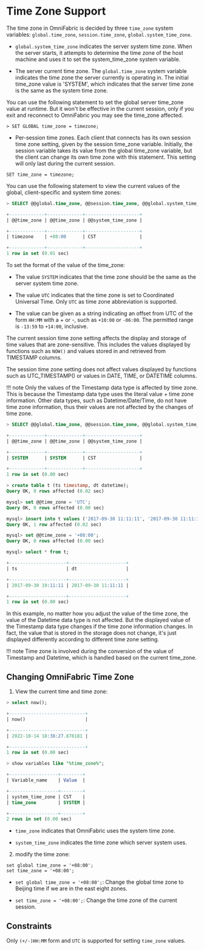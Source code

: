 # Time Zone Support

The time zone in OmniFabric is decided by three `time_zone` system variables: `global.time_zone`, `session.time_zone`, `global.system_time_zone`.

* `global.system_time_zone` indicates the server system time zone. When the server starts, it attempts to determine the time zone of the host machine and uses it to set the system_time_zone system variable.

* The server current time zone. The `global.time_zone` system variable indicates the time zone the server currently is operating in. The initial time_zone value is 'SYSTEM', which indicates that the server time zone is the same as the system time zone.

You can use the following statement to set the global server time_zone value at runtime. But it won't be effective in the current session, only if you exit and reconnect to OmniFabric you may see the time_zone affected.

```
> SET GLOBAL time_zone = timezone;
```

* Per-session time zones. Each client that connects has its own session time zone setting, given by the session time_zone variable. Initially, the session variable takes its value from the global time_zone variable, but the client can change its own time zone with this statement. This setting will only last during the current session.

```
SET time_zone = timezone;
```

You can use the following statement to view the current values of the global, client-specific and system time zones:

```sql
> SELECT @@global.time_zone, @@session.time_zone, @@global.system_time_zone;

+-------------+-------------+--------------------+
| @@time_zone | @@time_zone | @@system_time_zone |

+-------------+-------------+--------------------+
| timezone    | +08:00      | CST                |

+-------------+-------------+--------------------+
1 row in set (0.01 sec)
```

To set the format of the value of the time_zone:

- The value `SYSTEM` indicates that the time zone should be the same as the server system time zone.

- The value `UTC` indicates that the time zone is set to Coordinated Universal Time. Only `UTC` as time zone abbreviation is supported.

- The value can be given as a string indicating an offset from UTC of the form `HH:MM` with a + or -, such as `+10:00` or `-06:00`. The permitted range is `-13:59` to `+14:00`, inclusive.

The current session time zone setting affects the display and storage of time values that are zone-sensitive. This includes the values displayed by functions such as `NOW()` and values stored in and retrieved from TIMESTAMP columns.

The session time zone setting does not affect values displayed by functions such as UTC_TIMESTAMP() or values in DATE, TIME, or DATETIME columns.

!!! note
    Only the values of the Timestamp data type is affected by time zone. This is because the Timestamp data type uses the literal value + time zone information. Other data types, such as Datetime/Date/Time, do not have time zone information, thus their values are not affected by the changes of time zone.

```sql
> SELECT @@global.time_zone, @@session.time_zone, @@global.system_time_zone;

+-------------+-------------+--------------------+
| @@time_zone | @@time_zone | @@system_time_zone |

+-------------+-------------+--------------------+
| SYSTEM      | SYSTEM      | CST                |

+-------------+-------------+--------------------+
1 row in set (0.00 sec)

> create table t (ts timestamp, dt datetime);
Query OK, 0 rows affected (0.02 sec)

mysql> set @@time_zone = 'UTC';
Query OK, 0 rows affected (0.00 sec)

mysql> insert into t values ('2017-09-30 11:11:11', '2017-09-30 11:11:11');
Query OK, 1 row affected (0.02 sec)

mysql> set @@time_zone = '+08:00';
Query OK, 0 rows affected (0.00 sec)

mysql> select * from t;

+---------------------+---------------------+
| ts                  | dt                  |

+---------------------+---------------------+
| 2017-09-30 19:11:11 | 2017-09-30 11:11:11 |

+---------------------+---------------------+
1 row in set (0.00 sec)
```

In this example, no matter how you adjust the value of the time zone, the value of the Datetime data type is not affected. But the displayed value of the Timestamp data type changes if the time zone information changes. In fact, the value that is stored in the storage does not change, it's just displayed differently according to different time zone setting.

!!! note
    Time zone is involved during the conversion of the value of Timestamp and Datetime, which is handled based on the current time_zone.

## Changing OmniFabric Time Zone

1. View the current time and time zone:

```sql
> select now();

+----------------------------+
| now()                      |

+----------------------------+
| 2022-10-14 18:38:27.876181 |

+----------------------------+
1 row in set (0.00 sec)

> show variables like "%time_zone%";

+------------------+--------+
| Variable_name    | Value  |

+------------------+--------+
| system_time_zone | CST    |
| time_zone        | SYSTEM |

+------------------+--------+
2 rows in set (0.00 sec)
```

- `time_zone` indicates that OmniFabric uses the system time zone.

- `system_time_zone` indicates the time zone which server system uses.

2. modify the time zone:

```
set global time_zone = '+08:00';
set time_zone = '+08:00';
```

- `set global time_zone = '+08:00';`: Change the global time zone to Beijing time if we are in the east eight zones.

- `set time_zone = '+08:00';`: Change the time zone of the current session.

## Constraints

Only `(+/-)HH:MM` form and `UTC` is supported for setting `time_zone` values.
